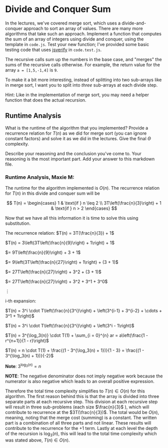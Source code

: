 # Divide and Conquer Sum

In the lectures, we've covered merge sort, which uses a divide-and-conquer
approach to sort an array of values. There are many more algorithms that take
such an approach. Implement a function that computes the sum of an array of
integers using divide and conquer, using the template in `code.js`. Test your
new function; I've provided some basic testing code that uses
[jsverify](https://jsverify.github.io/) in `code.test.js`.

The recursive calls sum up the numbers in the base case, and "merges" the sums
of the recursive calls otherwise. For example, the return value for the array `a
= [1,5,-1,4]` is `9`.

To make it a bit more interesting, instead of splitting into two sub-arrays like
in merge sort, I want you to split into *three* sub-arrays at each divide step.

Hint: Like in the implementation of merge sort, you may need a helper function
that does the actual recursion.

## Runtime Analysis

What is the runtime of the algorithm that you implemented? Provide a recurrence
relation for $T(n)$ as we did for merge sort (you can ignore constant factors)
and solve it as we did in the lectures. Give the final $\Theta$ complexity.

Describe your reasoning and the conclusion you've come to. Your reasoning is the
most important part. Add your answer to this markdown file.


### Runtime Analysis, Maxie M:

The runtime for the algorithm implemented is $O(n)$. The recurrence relation for $T(n)$ in this divide and conquer sum will be

$$
T(n) = \begin{cases} 
1 & \text{if } n \leq 2 \\
3T\left(\frac{n}{3}\right) + 1 & \text{if } n > 2 
\end{cases}
$$

Now that we have all this information it is time to solve this using substitution.  

The recurrence relation: 
$T(n) = 3T(\frac{n}{3}) + 1$

$T(n) = 3\left(3T\left(\frac{n}{9}\right) + 1\right) + 1$

$= 9T\left(\frac{n}{9}\right) + 3 + 1$

$= 9\left(3T\left(\frac{n}{27}\right) + 1\right) + (3 + 1)$

$= 27T\left(\frac{n}{27}\right) + 3^2 + (3 + 1)$

$= 27T\left(\frac{n}{27}\right) + 3^2 + 3^1 + 3^0$

$\vdots$

i-th expansion: 

$T(n) = 3^i \cdot T\left(\frac{n}{3^i}\right) + \left(3^{i-1} + 3^{i-2} + \cdots + 3^1 + 1\right)$

$T(n) = 3^i \cdot T\left(\frac{n}{3^i}\right) + \left(3^i - 1\right)$

$T(n) = 3^{\log_3(n)} \cdot T(1) + \sum_{i = 0}^{n} ar = a\left(\frac{1 - r^{n+1}}{1 - r}\right)$

$T(n) = n \cdot T(1) + \frac{(1 - 3^{\log_3(n) + 1})}{1 - 3} = \frac{(1 - 3^{\log_3(n) + 1})}{-2}$

**Note**: $3^{\log_3(n)} = n$

**NOTE**: The negative denominator does not imply negative work because the numerator is also negative which leads to an overall positive expression.

Therefore the total time complexity simplifies to $T(n) \in O(n)$ for this algorithm. The first reason behind this is that the array is divided into three separate parts at each recursive step. This division at each recursive step will result in three sub-problems (each size $\frac{n}{3}$ ), which will contribute to recurrence at the $3T(\frac{n}{3})$. The total would be $O(n)$, meaning, noting that the merge cost (summing) is a constant. The written part is a combination of all three parts and not linear. These results will contribute to the recurrence for the $+1$ term. Lastly at each level the depth of the recursion is ${\log_3(n)}$, this will lead to the total time complexity which was stated above, $T(n) \in O(n)$. 
